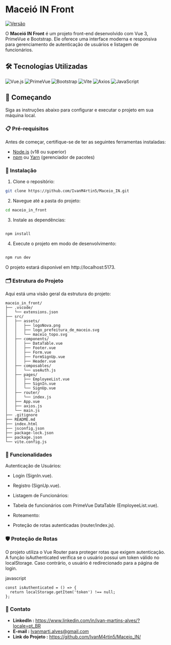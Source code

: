# Maceió IN Front

[![Versão](https://img.shields.io/badge/version-0.0.0-green.svg)](https://github.com/seu-usuario/maceio_in_front)

O **Maceió IN Front** é um projeto front-end desenvolvido com Vue 3, PrimeVue e Bootstrap. Ele oferece uma interface moderna e responsiva para gerenciamento de autenticação de usuários e listagem de funcionários.

## 🛠️ Tecnologias Utilizadas

<div align="left">
  <img src="https://img.shields.io/badge/Vue.js-35495E?style=for-the-badge&logo=vuedotjs&logoColor=4FC08D" alt="Vue.js" />
  <img src="https://img.shields.io/badge/PrimeVue-1976D2?style=for-the-badge&logo=vue.js&logoColor=white" alt="PrimeVue" />
  <img src="https://img.shields.io/badge/Bootstrap-563D7C?style=for-the-badge&logo=bootstrap&logoColor=white" alt="Bootstrap" />
  <img src="https://img.shields.io/badge/Vite-B73BFE?style=for-the-badge&logo=vite&logoColor=FFD62E" alt="Vite" />
  <img src="https://img.shields.io/badge/Axios-5A29E4?style=for-the-badge&logo=axios&logoColor=white" alt="Axios" />
  <img src="https://img.shields.io/badge/JavaScript-F7DF1E?style=for-the-badge&logo=javascript&logoColor=black" alt="JavaScript" />
</div>

## 🚀 Começando

Siga as instruções abaixo para configurar e executar o projeto em sua máquina local.

### 📋 Pré-requisitos

Antes de começar, certifique-se de ter as seguintes ferramentas instaladas:

- [Node.js](https://nodejs.org/) (v18 ou superior)
- [npm](https://www.npmjs.com/) ou [Yarn](https://yarnpkg.com/) (gerenciador de pacotes)

### 🔧 Instalação

1. Clone o repositório:

```bash
git clone https://github.com/IvanM4rtin5/Maceio_IN.git
```
2. Navegue até a pasta do projeto:

````bash
cd maceio_in_front
````
3. Instale as dependências:

```bash

npm install
```
4. Execute o projeto em modo de desenvolvimento:

```bash

npm run dev
```
O projeto estará disponível em http://localhost:5173.

### 🗂️ Estrutura do Projeto
Aqui está uma visão geral da estrutura do projeto:

```Copy
maceio_in_front/
├── .vscode/
│   └── extensions.json
├── src/
│   ├── assets/
│   │   ├── logoNova.png
│   │   ├── logo_prefeitura_de_maceio.svg
│   │   └── maceio_topo.svg
│   ├── components/
│   │   ├── DataTable.vue
│   │   ├── Footer.vue
│   │   ├── Form.vue
│   │   ├── FormSignUp.vue
│   │   ├── Header.vue
│   ├── composables/
│   │   └── useAuth.js
│   ├── pages/
│   │   ├── EmployeeList.vue
│   │   ├── SignIn.vue
│   │   └── SignUp.vue
│   ├── router/
│   │   └── index.js
│   ├── App.vue
│   ├── axios.js
│   └── main.js
├── .gitignore
├── README.md
├── index.html
├── jsconfig.json
├── package-lock.json
├── package.json
└── vite.config.js
```
### 🧩 Funcionalidades

Autenticação de Usuários:

- Login (SignIn.vue).

- Registro (SignUp.vue).

- Listagem de Funcionários:

- Tabela de funcionários com PrimeVue DataTable (EmployeeList.vue).

- Roteamento:

- Proteção de rotas autenticadas (router/index.js).

### 🛡️ Proteção de Rotas
O projeto utiliza o Vue Router para proteger rotas que exigem autenticação. A função isAuthenticated verifica se o usuário possui um token válido no localStorage. Caso contrário, o usuário é redirecionado para a página de login.

javascript
```Copy
const isAuthenticated = () => {
  return localStorage.getItem('token') !== null;
};
```



### 📧 Contato
- **LinkedIn :** https://www.linkedin.com/in/ivan-martins-alves/?locale=pt_BR
- **E-mail :** Ivanmarti.alves@gmail.com
- **Link do Projeto :** https://github.com/IvanM4rtin5/Maceio_IN/
